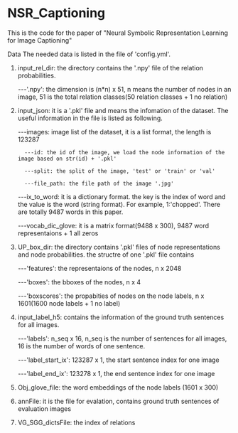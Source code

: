 # NSR_Captioning

This is the code for the paper of "Neural Symbolic Representation Learning for Image Captioning"


Data
The needed data is listed in the file of 'config.yml'.


1) input_rel_dir: the directory contains the '.npy' file of the relation probabilities.

      ---'.npy': the dimension is (n*n) x 51, n means the number of nodes in an image, 51 is the total relation classes(50 relation classes + 1 no relation)
      
      
2) input_json: it is a '.pkl' file and means the infomation of the dataset. The useful information in the file is listed as following.

      ---images: image list of the dataset, it is a list format, the length is 123287
      
         ---id: the id of the image, we load the node information of the image based on str(id) + '.pkl'
         
         ---split: the split of the image, 'test' or 'train' or 'val'
         
         ---file_path: the file path of the image '.jpg'
         
      ---ix_to_word: it is a dictionary format. the key is the index of word and the value is the word (string format). For example, 1:'chopped'. There are totally 9487 words in this paper.
      
      ---vocab_dic_glove: it is a matrix format(9488 x 300), 9487 word representaions + 1 all zeros
      
      
3) UP_box_dir: the directory contains '.pkl' files of node representations and node probabilities. the structre of one '.pkl' file contains

    ---'features': the representaions of the nodes, n x 2048 
    
    ---'boxes': the bboxes of the nodes, n x 4 
    
    ---'boxscores': the propabities of nodes on the node labels, n x 1601(1600 node labels + 1 no label)
    
    
4) input_label_h5: contains the information of the ground truth sentences for all images.

    ---'labels': n_seq x 16, n_seq is the number of sentences for all images, 16 is the number of words of one sentence.
    
    ---'label_start_ix': 123287 x 1, the start sentence index for one image
    
    ---'label_end_ix': 123278 x 1, the end sentence index for one image
    
    
5) Obj_glove_file: the word embeddings of the node labels (1601 x 300)

6) annFile: it is the file for evalation, contains ground truth sentences of evaluation images

7) VG_SGG_dictsFile: the index of relations 













